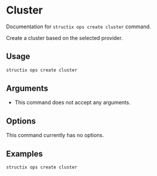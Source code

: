# Cluster

Documentation for `structix ops create cluster` command.

Create a cluster based on the selected provider.

## Usage

```bash
structix ops create cluster
```

## Arguments

-   This command does not accept any arguments.

## Options

This command currently has no options.

## Examples

```bash
structix ops create cluster
```